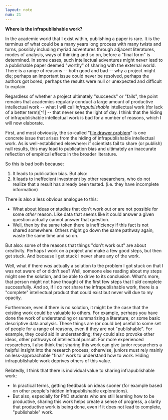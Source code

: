 ```yaml
---
layout: note
num: 21
---
```


**Where is the infrapublishable work?**

In the academic world that I exist within, publishing a paper is rare. It is the terminus of what could be a many years long process with many twists and turns, possibly including myriad adventures through adjacent literatures, modes of analysis, ways of thinking and so on, before a "final form" is determined. In some cases, such intellectual adventures might _never_ lead to a publishable paper deemed "worthy" of sharing with the external world. There is a range of reasons -- both good and bad -- why a project might die; perhaps an important issue could never be resolved, perhaps the authors got bored, perhaps the results were null or unexpected and difficult to explain.

Regardless of whether a project ultimately "succeeds" or "fails", the point remains that academics regularly conduct a large amount of productive intellectual work -- what I will call _infrapublishable_ intellectual work (for lack of a better term)[^1] -- that never sees the light of day. I think that the hiding of infrapublishable intellectual work is bad for a number of reasons, which I will now elaborate.

First, and most obviously, the so-called "[file drawer problem](https://en.wikipedia.org/wiki/Publication_bias)" is one concrete issue that arises from the hiding of infrapublishable intellectual work. As is well-established elsewhere: if scientists fail to share (or publish) null results, this may lead to publication bias and ultimately an inaccurate reflection of empirical effects in the broader literature.

So this is bad both because:

1. It leads to publication bias. But also:
2. It leads to ineffecient investment by other researchers, who do not realize that a result has already been tested. (i.e. they have incomplete information)

There is also a less obvious analogue to this:

- What about ideas or studies that don't work out or are not possible for some _other_ reason. Like data that seems like it could answer a given question actually cannot answer that question.
- Well, then by the same token there is inefficiency if this fact is not shared somewhere. Others might go down the same pathway again, waste the same time and so on.

But also: some of the reasons that things "don't work out" are about creativity. Perhaps I work on a project and make a few good steps, but then get stuck. And because I get stuck I never share any of the work.

Well, what if there _was_ actually a solution to the problem I got stuck on that I was not aware of or didn't see? Well, someone else reading about my steps might see the solution, and be able to drive to its conclusion. What's more, that person might not have thought of the first few steps that I _did_ complete successfully. And so, if I do not share the infrapublishable work, there is a "complete" intellectual product that could exist but never will due to my opacity.

Furthermore, even if there is no solution, it might be the case that the existing work could be valuable to others. For example, perhaps you have done the work of understanding or summarizing a literature; or some basic descriptive data analysis. These things are (or could be) useful to some set of people for a range of reasons, even if they are not "publishable". For example, they could aid in understanding; they could also provoke other ideas, other pathways of intellectual pursuit. For more experienced researchers, I also think that sharing this work can give junior researchers a helpful insight into the research process; otherwise, juniors must rely mainly on less-approachable "final" work to understand how to work. Hiding infrapublishable work deprives others of this value.

Relatedly, I think that there is individual value to sharing infrapublishable work:

- In practical terms, getting feedback on ideas sooner (for example based on other people's hidden infrapublishable explorations).
- But also, especially for PhD students who are still learning how to be productive, sharing this work helps create a sense of progress, a clarity that productive work is being done, even if it does not lead to complete, "publishable" work.